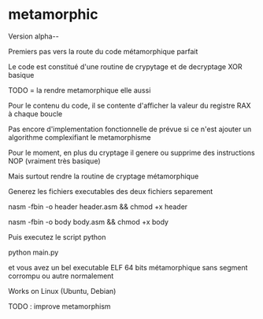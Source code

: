 # metamorphic

Version alpha--

Premiers pas vers la route du code métamorphique parfait

Le code est constitué d'une routine de crypytage et de decryptage XOR basique

TODO = la rendre metamorphique elle aussi

Pour le contenu du code, il se contente d'afficher la valeur du registre RAX à chaque boucle

Pas encore d'implementation fonctionnelle de prévue si ce n'est ajouter un algorithme complexifiant le metamorphisme

Pour le moment, en plus du cryptage il genere ou supprime des instructions NOP (vraiment très basique)

Mais surtout rendre la routine de cryptage métamorphique

Generez les fichiers executables des deux fichiers separement

nasm -fbin -o header header.asm && chmod +x header

nasm -fbin -o body body.asm && chmod +x body

Puis executez le script python

python main.py

et vous avez un bel executable ELF 64 bits métamorphique sans segment corrompu ou autre normalement

Works on Linux (Ubuntu, Debian)

TODO : improve metamorphism

